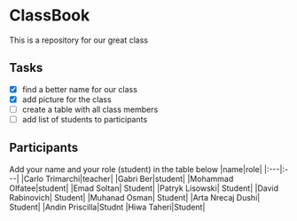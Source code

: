 # ClassBook

This is a repository for our great class

## Tasks

- [X] find a better name for our class
- [X] add picture for the class
- [ ] create a table with all class members
- [ ] add list of students to participants

## Participants

Add your name and your role (student) in the table below
|name|role|
|:---|:---|
|Carlo Trimarchi|teacher|
|Gabri Ber|student|
|Mohammad Olfatee|student|
|Emad Soltan| Student|
|Patryk Lisowski| Student|
|David Rabinovich| Student|
|Muhanad Osman| Student|
|Arta Nrecaj Dushi| Student|
|Andin Priscilla|Studnt
|Hiwa Taheri|Student|

